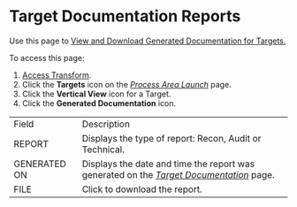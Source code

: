 # Target Documentation Reports

<div class="use">

Use this page to [View and Download Generated Documentation for
Targets.](../Use_Cases/Generate_Documentation.htm)

</div>

To access this page:

1.  [Access Transform](../Config/Access_Transform.htm).
2.  Click the **Targets** icon on the *[Process Area
    Launch](Process_Area_Launch.htm)* page.
3.  Click the **Vertical View** icon for a Target.
4.  Click the **Generated Documentation**
icon.

|              |                                                                                                                     |
| ------------ | ------------------------------------------------------------------------------------------------------------------- |
| Field        | Description                                                                                                         |
| REPORT       | Displays the type of report: Recon, Audit or Technical.                                                             |
| GENERATED ON | Displays the date and time the report was generated on the *[Target Documentation](Target_Documentation.htm)* page. |
| FILE         | Click to download the report.                                                                                       |
